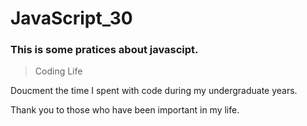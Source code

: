 # JavaScript_30
### This is some pratices about javascipt.

> Coding Life


Doucment the time I spent with code during my undergraduate years.

Thank you to those who have been important in my life.


